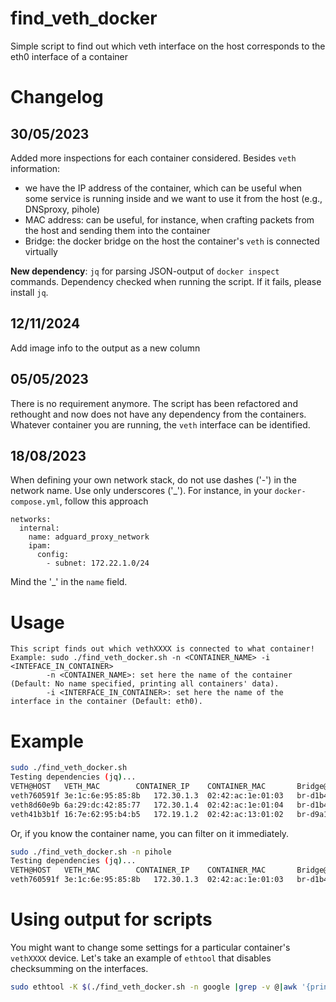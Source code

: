 # find_veth_docker
Simple script to find out which veth interface on the host corresponds to the eth0 interface of a container

# Changelog
## 30/05/2023
Added more inspections for each container considered. Besides `veth` information: 
 - we have the IP address of the container, which can be useful when some service is running inside and we want to use it from the host (e.g., DNSproxy, pihole)
 - MAC address: can be useful, for instance, when crafting packets from the host and sending them into the container
 - Bridge: the docker bridge on the host the container's `veth` is connected virtually

**New dependency**: `jq` for parsing JSON-output of `docker inspect` commands. Dependency checked when running the script. If it fails, please install `jq`.
## 12/11/2024
Add image info to the output as a new column
## 05/05/2023
There is no requirement anymore. The script has been refactored and rethought and now does not have any dependency from the containers. 
Whatever container you are running, the `veth` interface can be identified.

## 18/08/2023
When defining your own network stack, do not use dashes ('-') in the network name. Use only underscores ('_').
For instance, in your `docker-compose.yml`, follow this approach
```
networks:
  internal:
    name: adguard_proxy_network
    ipam:
      config:
        - subnet: 172.22.1.0/24
```
Mind the '_' in the `name` field.

# Usage
```
This script finds out which vethXXXX is connected to what container!
Example: sudo ./find_veth_docker.sh -n <CONTAINER_NAME> -i <INTEFACE_IN_CONTAINER>
		-n <CONTAINER_NAME>: set here the name of the container (Default: No name specified, printing all containers' data).
		-i <INTERFACE_IN_CONTAINER>: set here the name of the interface in the container (Default: eth0).
```

# Example
```bash
sudo ./find_veth_docker.sh
Testing dependencies (jq)...                                                                                                                                                                [DONE]
VETH@HOST	VETH_MAC		CONTAINER_IP	CONTAINER_MAC		Bridge@HOST		Bridge_IP	Bridge_MAC		CONTAINER		Image
veth760591f	3e:1c:6e:95:85:8b	172.30.1.3	02:42:ac:1e:01:03	br-d1b495712e0c		172.30.1.1/24	02:42:e6:48:e9:64	pihole		pihole/pihole:latest
veth8d60e9b	6a:29:dc:42:85:77	172.30.1.4	02:42:ac:1e:01:04	br-d1b495712e0c		172.30.1.1/24	02:42:e6:48:e9:64	dnscrypt-proxy	klutchell/dnscrypt-proxy
veth41b3b1f	16:7e:62:95:b4:b5	172.19.1.2	02:42:ac:13:01:02	br-d9a1a1f4fb28		172.19.1.1/24	02:42:83:ac:7e:dd	portainer	cr.portainer.io/portainer/portainer-ce:latest

```
Or, if you know the container name, you can filter on it immediately.
```bash
sudo ./find_veth_docker.sh -n pihole
Testing dependencies (jq)...                                                                                                                                                                [DONE]
VETH@HOST	VETH_MAC		CONTAINER_IP	CONTAINER_MAC		Bridge@HOST		Bridge_IP	Bridge_MAC		CONTAINER		Image
veth760591f	3e:1c:6e:95:85:8b	172.30.1.3	02:42:ac:1e:01:03	br-d1b495712e0c		172.30.1.1/24	02:42:e6:48:e9:64	pihole		pihole/pihole:latest
```

# Using output for scripts
You might want to change some settings for a particular container's `vethXXXX` device. Let's take an example of `ethtool` that disables checksumming on the interfaces.
```bash
sudo ethtool -K $(./find_veth_docker.sh -n google |grep -v @|awk '{print $1}') tx off rx off
```
